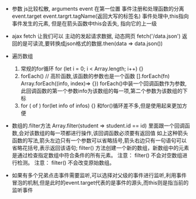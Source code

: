 - 参数 js比较松散, arguments 
  event 在第一位置 事件注册和处理函数的分离
  event.target event.targrt.tagName(返回大写的标签名)
  事件处理中,this指向事件发生的元素, 但是在箭头函数中this会丢失, 指向它的上一级

- ajax fetch 让我们可以 主动的发起请求数据, 动态网页 fetch('/data.json')
  返回的是可读流,要转换成json格式的数据.then(data => data.json())

- 遍历数组
  1. 常规的for循环
    for (let i = 0; i < Array.length; i++) {}
  2. forEach() // 高阶函数,该函数的参数也是一个函数 [].forEach(fn)
    Array.forEach((info, index)=> {})
    forEach()中装一个回调函数作为参数,此回调函数的第一个参数info为该数组的每一项,第二个参数为该数组的下标
  3. for ( of )
    for(let info of infos) {}
    和for()循环差不多,但是使用起来更加方便

- 数组的.filter方法
  Array.filter(student => student.id == id)
  里面跟一个回调函数,会对该数组的每一项都进行操作,该回调函数必须要有返回值
  如上这种箭头函数的写法,箭头左边只有一个参数可以省略括号,箭头右边只有一句语句可以省略花括号,表示返回该语句;
  filter() 方法创建一个新的数组，新数组中的元素是通过检查指定数组中符合条件的所有元素。
  注意： filter() 不会对空数组进行检测。
  注意： filter() 不会改变原始数组。

- 如果有多个兄弟点击事件需要监听,可以选择对父级的事件进行监听,利用事件冒泡的机制,但是此时的event.target代表的是事件的源头,而this则是指当前的监听事件
